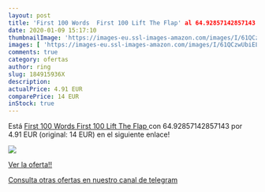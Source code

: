 ```yaml
---
layout: post
title: 'First 100 Words  First 100 Lift The Flap' al 64.92857142857143 % de descuento
date: 2020-01-09 15:17:10
thumbnailImage: 'https://images-eu.ssl-images-amazon.com/images/I/61QCzwUbiEL._SL200_.jpg'
images: [ 'https://images-eu.ssl-images-amazon.com/images/I/61QCzwUbiEL._SL200_.jpg' ]
comments: true
category: ofertas
author: ring
slug: 184915936X
description:
actualPrice: 4.91 EUR
comparePrice: 14 EUR
inStock: true
---
```


Está [First 100 Words  First 100 Lift The Flap ](https://www.amazon.com/dp/184915936X/?tag=redken08-20) con 64.92857142857143 por 4.91 EUR (original: 14 EUR) en el siguiente enlace!

[![](https://images-eu.ssl-images-amazon.com/images/I/61QCzwUbiEL._SL200_.jpg)](https://www.amazon.com/dp/184915936X/?tag=redken08-20)

[Ver la oferta!!](https://www.amazon.com/dp/184915936X/?tag=redken08-20)

[Consulta otras ofertas en nuestro canal de telegram](https://t.me/s/ofertas25)

